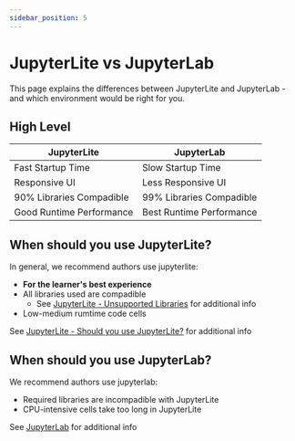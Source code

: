 ```yaml
---
sidebar_position: 5
---
```


# JupyterLite vs JupyterLab

This page explains the differences between JupyterLite and JupyterLab - and which environment would be right for you.

## High Level

| JupyterLite | JupyterLab |
|---|---|
| Fast Startup Time | Slow Startup Time |
| Responsive UI | Less Responsive UI |
| 90% Libraries Compadible | 99% Libraries Compadible |
| Good Runtime Performance | Best Runtime Performance |

## When should you use JupyterLite?

In general, we recommend authors use jupyterlite:
 - __For the learner's best experience__
 - All libraries used are compadible
   - See [JupyterLite - Unsupported Libraries](./jupyterlite#unsupported-libraries) for additional info
 - Low-medium rumtime code cells

See [JupyterLite - Should you use JupyterLite?](./jupyterlite#should-you-use-jupyterlite) for additional info

## When should you use JupyterLab?

We recommend authors use jupyterlab:
 - Required libraries are incompadible with JupyterLite
 - CPU-intensive cells take too long in JupyterLite

See [JupyterLab](./jupyterlab) for additional info